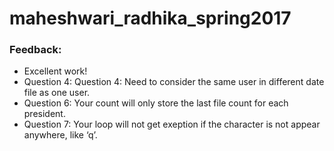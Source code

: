# maheshwari_radhika_spring2017
### Feedback:
- Excellent work!
- Question 4: Question 4: Need to consider the same user in different date file as one user. 
- Question 6: Your count will only store the last file count for each president. 
- Question 7: Your loop will not get exeption if the character is not appear anywhere, like ‘q’.
